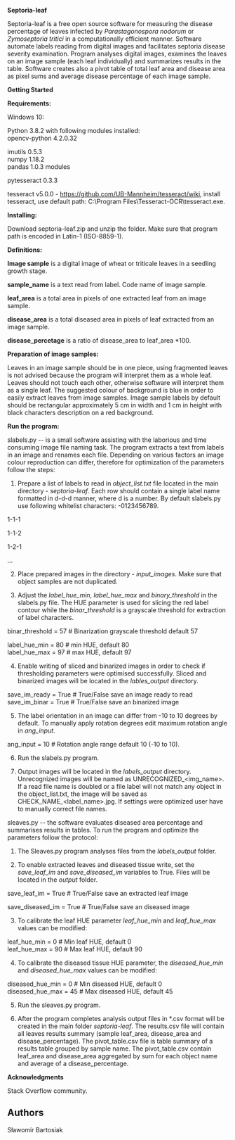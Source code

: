 **Septoria-leaf**

Septoria-leaf is a free open source software for measuring the disease
percentage of leaves infected by *Parastagonospora nodorum* or
*Zymoseptoria tritici* in a computationally efficient manner. Software
automate labels reading from digital images and facilitates septoria
disease severity examination. Program analyses digital images, examines
the leaves on an image sample (each leaf individually) and summarizes
results in the table. Software creates also a pivot table of total leaf
area and disease area as pixel sums and average disease percentage of
each image sample.

**Getting Started**

**Requirements:**

Windows 10:

Python 3.8.2 with following modules installed:\
opencv-python 4.2.0.32

imutils 0.5.3\
numpy 1.18.2\
pandas 1.0.3 modules

pytesseract 0.3.3

tesseract v5.0.0 - <https://github.com/UB-Mannheim/tesseract/wiki>,
install tesseract, use default path: C:\\Program
Files\\Tesseract-OCR\\tesseract.exe.

**Installing:**

Download septoria-leaf.zip and unzip the folder. Make sure that program
path is encoded in Latin-1 (ISO-8859-1).

**Definitions:**

**Image sample** is a digital image of wheat or triticale leaves in a
seedling growth stage.

**sample\_name** is a text read from label. Code name of image sample.

**leaf\_area** is a total area in pixels of one extracted leaf from an
image sample.

**disease\_area** is a total diseased area in pixels of leaf extracted
from an image sample.

**disease\_percetage** is a ratio of disease\_area to leaf\_area \*100.

**Preparation of image samples:**

Leaves in an image sample should be in one piece, using fragmented
leaves is not advised because the program will interpret them as a whole
leaf. Leaves should not touch each other, otherwise software will
interpret them as a single leaf. The suggested colour of background is
blue in order to easily extract leaves from image samples. Image sample
labels by default should be rectangular approximately 5 cm in width and
1 cm in height with black characters description on a red background.

**Run the program:**

slabels.py -- is a small software assisting with the laborious and time
consuming image file naming task. The program extracts a text from
labels in an image and renames each file. Depending on various factors
an image colour reproduction can differ, therefore for optimization of
the parameters follow the steps:

1.  Prepare a list of labels to read in *object\_list.txt* file located
    in the main directory - *septoria-leaf*. Each row should contain a
    single label name formatted in d-d-d manner, where d is a number. By
    default slabels.py use following whitelist characters: -0123456789.

1-1-1

1-1-2

1-2-1

...

2.  Place prepared images in the directory - *input\_images*. Make sure
    that object samples are not duplicated.

3.  Adjust the *label\_hue\_min*, *label\_hue\_max* and
    *binary\_threshold* in the slabels.py file. The HUE parameter is
    used for slicing the red label contour while the *binar\_threshold*
    is a grayscale threshold for extraction of label characters.

binar\_threshold = 57 \# Binarization grayscale threshold default 57

label\_hue\_min = 80 \# min HUE, default 80\
label\_hue\_max = 97 \# max HUE, default 97

4.  Enable writing of sliced and binarized images in order to check if
    thresholding parameters were optimised successfully. Sliced and
    binarized images will be located in the *lables\_output* directory.

save\_im\_ready = True \# True/False save an image ready to read\
save\_im\_binar = True \# True/False save an binarized image

5.  The label orientation in an image can differ from -10 to 10 degrees
    by default. To manually apply rotation degrees edit maximum rotation
    angle in *ang\_input*.

ang\_input = 10 \# Rotation angle range default 10 (-10 to 10).

6.  Run the slabels.py program.

7.  Output images will be located in the *labels\_output* directory.
    Unrecognized images will be named as UNRECOGNIZED\_\<img\_name\>. If
    a read file name is doubled or a file label will not match any
    object in the object\_list.txt, the image will be saved as
    CHECK\_NAME\_\<label\_name\>.jpg. If settings were optimized user
    have to manually correct file names.

sleaves.py -- the software evaluates diseased area percentage and
summarises results in tables. To run the program and optimize the
parameters follow the protocol:

1.  The Sleaves.py program analyses files from the *labels\_output*
    folder.

2.  To enable extracted leaves and diseased tissue write, set the
    *save\_leaf\_im* and *save\_diseased\_im* variables to True. Files
    will be located in the *output* folder.

save\_leaf\_im = True \# True/False save an extracted leaf image

save\_diseased\_im = True \# True/False save an diseased image

3.  To calibrate the leaf HUE parameter *leaf\_hue\_min* and
    *leaf\_hue\_max* values can be modified:

leaf\_hue\_min = 0 \# Min leaf HUE, default 0\
leaf\_hue\_max = 90 \# Max leaf HUE, default 90

4.  To calibrate the diseased tissue HUE parameter, the
    *diseased\_hue\_min* and *diseased\_hue\_max* values can be
    modified:

diseased\_hue\_min = 0 \# Min diseased HUE, default 0\
diseased\_hue\_max = 45 \# Max diseased HUE, default 45

5.  Run the sleaves.py program.

6.  After the program completes analysis output files in \*.csv format
    will be created in the main folder *septoria-leaf*. The results.csv
    file will contain all leaves results summary (sample leaf\_area,
    disease\_area and disease\_percentage). The pivot\_table.csv file is
    table summary of a results table grouped by sample name. The
    pivot\_table.csv contain leaf\_area and disease\_area aggregated by
    sum for each object name and average of a disease\_percentage.


**Acknowledgments**

Stack Overflow community.

Authors
-------
Sławomir Bartosiak
